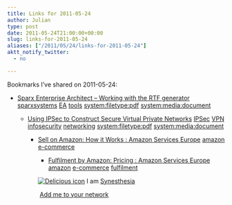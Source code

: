 ```yaml
---
title: Links for 2011-05-24
author: Julian
type: post
date: 2011-05-24T21:00:00+00:00
slug: links-for-2011-05-24 
aliases: ["/2011/05/24/links-for-2011-05-24"]
aktt_notify_twitter:
  - no

---
```

Bookmarks I&#8217;ve shared on 2011-05-24:

  * [Sparx Enterprise Architect &#8211; Working with the RTF generator][1] 
    [sparxsystems][2] [EA][3] [tools][4] [system:filetype:pdf][5] [system:media:document][6] </li> 
    
      * [Using IPSec to Construct Secure Virtual Private Networks][7] 
        [IPSec][8] [VPN][9] [infosecurity][10] [networking][11] [system:filetype:pdf][5] [system:media:document][6] </li> 
        
          * [Sell on Amazon: How it Works : Amazon Services Europe][12] 
            [amazon][13] [e-commerce][14] </li> 
            
              * [Fulfilment by Amazon: Pricing : Amazon Services Europe][15] 
                [amazon][13] [e-commerce][14] [fulfilment][16] </li> </ul> 
                
                <p class="deliciouslink">
                  <a href="https://del.icio.us/synesthesia" title="See all my bookmarks on del.icio.us"><img src="https://www.synesthesia.co.uk/images/deliciousicon.jpg" alt="Delicious icon" /></a>&nbsp;I am <a href="https://del.icio.us/synesthesia" title="See all my bookmarks on del.icio.us">Synesthesia</a>
                </p>
                
                <p class="deliciouslink">
                  <a href="https://del.icio.us/network?add=synesthesia" title="Add me to your del.icio.us network"><img src="https://www.synesthesia.co.uk/images/add.gif" alt="" /></a>&nbsp;<a href="https://del.icio.us/network?add=synesthesia" title="Add me to your del.icio.us network">Add me to your network</a>
                </p>

 [1]: https://www.sparxsystems.com/downloads/whitepapers/Working_with_the_RTF_generator.pdf
 [2]: https://www.delicious.com/synesthesia/sparxsystems
 [3]: https://www.delicious.com/synesthesia/EA
 [4]: https://www.delicious.com/synesthesia/tools
 [5]: https://www.delicious.com/synesthesia/system%3Afiletype%3Apdf
 [6]: https://www.delicious.com/synesthesia/system%3Amedia%3Adocument
 [7]: https://www.firstnetsecurity.com/library/ibm/ipsecvpn.pdf
 [8]: https://www.delicious.com/synesthesia/IPSec
 [9]: https://www.delicious.com/synesthesia/VPN
 [10]: https://www.delicious.com/synesthesia/infosecurity
 [11]: https://www.delicious.com/synesthesia/networking
 [12]: https://services.amazon.co.uk/services/sell-on-amazon/how-it-works
 [13]: https://www.delicious.com/synesthesia/amazon
 [14]: https://www.delicious.com/synesthesia/e-commerce
 [15]: https://services.amazon.co.uk/services/fulfilment-by-amazon/pricing
 [16]: https://www.delicious.com/synesthesia/fulfilment